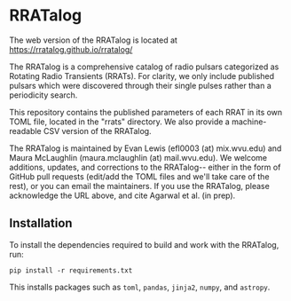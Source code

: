# RRATalog

The web version of the RRATalog is located at https://rratalog.github.io/rratalog/

The RRATalog is a comprehensive catalog of radio pulsars categorized as Rotating Radio Transients (RRATs). 
For clarity, we only include published pulsars which were discovered through their single pulses rather than a periodicity search.

This repository contains the published parameters of each RRAT in its own TOML file, located in the "rrats" directory. We also provide a machine-readable CSV version of the RRATalog. 

The RRATalog is maintained by Evan Lewis (efl0003 (at) mix.wvu.edu) and Maura McLaughlin (maura.mclaughlin (at) mail.wvu.edu). 
We welcome additions, updates, and corrections to the RRATalog-- either in the form of GitHub pull requests (edit/add the TOML files and we'll take care of the rest), or you can email the maintainers.
If you use the RRATalog, please acknowledge the URL above, and cite Agarwal et al. (in prep).  

## Installation

To install the dependencies required to build and work with the RRATalog, run:

```
pip install -r requirements.txt
```

This installs packages such as `toml`, `pandas`, `jinja2`, `numpy`, and `astropy`.

